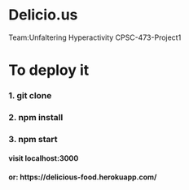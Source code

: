 # Delicio.us
Team:Unfaltering Hyperactivity
CPSC-473-Project1 

<h1>To deploy it</h1>
<h3>1. git clone</h3>
<h3>2. npm install </h3>
<h3>3. npm start </h3>
<h4>visit localhost:3000<h4>
<h4>or: https://delicious-food.herokuapp.com/</h4> 

